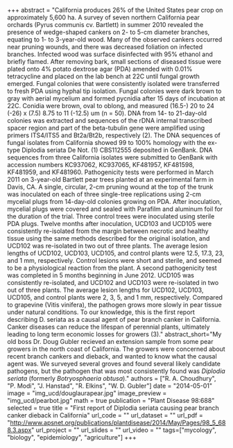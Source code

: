 +++
abstract = "California produces 26% of the United States pear crop on approximately 5,600 ha. A survey of seven northern California pear orchards (Pyrus communis cv. Bartlett) in summer 2010 revealed the presence of wedge-shaped cankers on 2- to 5-cm diameter branches, equating to 1- to 3-year-old wood. Many of the observed cankers occurred near pruning wounds, and there was decreased foliation on infected branches. Infected wood was surface disinfected with 95% ethanol and briefly flamed. After removing bark, small sections of diseased tissue were plated onto 4% potato dextrose agar (PDA) amended with 0.01% tetracycline and placed on the lab bench at 22C until fungal growth emerged. Fungal colonies that were consistently isolated were transferred to fresh PDA using hyphal tip isolation. Fungal colonies were dark brown to gray with aerial mycelium and formed pycnidia after 15 days of incubation at 22C. Conidia were brown, oval to oblong, and measured (16.5-) 20 to 24 (-26) x (7.5) 8.75 to 11 (-12.5) um (n = 50). DNA from 14- to 21-day-old colonies was extracted and sequences of the rDNA internal transcribed spacer region and part of the beta-tubulin gene were amplified using primers ITS4/ITS5 and Bt2a/Bt2b, respectively (2). The DNA sequences of fungal isolates from California showed 99 to 100% homology with the ex-type Diplodia seriata De Not. (1) CBS112555 deposited in GenBank. DNA sequences from three California isolates were submitted to GenBank with accession numbers KC937062, KC937065, KF481957, KF481598, KF481959, and KF481960. Pathogenicity tests were performed in March 2011 on 3-year-old Bartlett pear trees planted at an experimental farm in Davis, CA. A single, circular, 2-cm pruning wound at the top of the trunk was inoculated on each of three single-tree replications using 2-cm mycelial plugs from 14-day-old colonies growing on PDA. After inoculation, mycelial plugs were covered and sealed with Parafilm and aluminum foil for the duration of the trial. Three control trees were inoculated using sterile PDA plugs. Twelve months after inoculation, UCD103 and UCD105 were consistently re-isolated from the margin between necrotic and healthy tissue using the same methods described for the original isolation, and UCD102 was re-isolated in two out of three plants. The average lesion lengths of UCD102, UCD103, UCD105, and control plants were 12.5, 17.3, 23, and 1 mm, respectively. Control lesions were short and sterile, and seemed to be a physiological reaction from the plant. A second pathogenicity test was completed in 5 months beginning in June 2012. UCD105 was consistently re-isolated, and UCD102 and UCD103 were re-isolated in two out of three plants. The average lesion lengths for UCD102, UCD103, UCD105, and control plants were 2, 3, 5, and 1 mm, respectively. Compared to grapevine (Vitis vinifera), the pathogen grows more slowly in pear tissue under natural conditions. To our knowledge, this is the first report describing D. seriata as a causal agent of pear branch canker in California. Canker diseases can reduce the lifespan of perennial plants, ultimately leading to long term economic losses for growers (3)."
abstract_short="My old boss Dr. Doug Gubler recieved an extension sample from some pear growers in the north coast of California. The growers were concerned about recent branch cankers and dieback, and wanted to know what the causal agent was. We surveyed several groves and found several likely candidate pathogens, but the pathogen that was most consistently found was *Diplodia seriata* (formerly *Botryosphaeria obtusa*)."
authors = ["R. A. Choudhury", "P. Modi", "J. Hanstad", "R. Elkins", "W. D. Gubler"]
date = "2014-05-01"
image = "img_ucd/douglaurapear.jpg"
image_preview = "img_ucd/pearbot.jpg"
math = true
publication = "Plant Disease 98:688"
selected = true
title = "First report of Diplodia seriata causing pear branch canker dieback in California"
url_code = ""
url_dataset = ""
url_pdf = "http://www.apsnet.org/publications/plantdisease/2014/May/Pages/98_5_688.3.aspx"
url_project = ""
url_slides = ""
url_video = ""
tags=["mycology", "biology", "epidemiology", "agriculture"]
+++